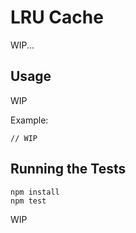 # LRU Cache

WIP...

## Usage

WIP

Example:

```
// WIP
```

## Running the Tests
```
npm install
npm test
```

WIP